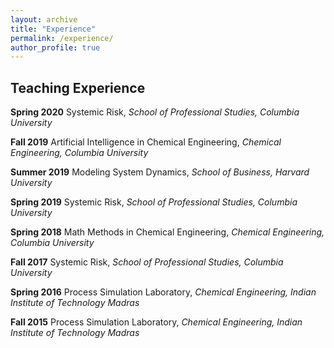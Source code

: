 ```yaml
---
layout: archive
title: "Experience"
permalink: /experience/
author_profile: true
---
```


## Teaching Experience

**Spring 2020**
Systemic Risk, _School of Professional Studies, Columbia University_

**Fall 2019**
Artificial Intelligence in Chemical Engineering, _Chemical Engineering, Columbia University_

**Summer 2019**
Modeling System Dynamics, _School of Business, Harvard University_

**Spring 2019**
Systemic Risk, _School of Professional Studies, Columbia University_

**Spring 2018**
Math Methods in Chemical Engineering, _Chemical Engineering, Columbia University_

**Fall 2017**
Systemic Risk, _School of Professional Studies, Columbia University_

**Spring 2016**
Process Simulation Laboratory, _Chemical Engineering, Indian Institute of Technology Madras_

**Fall 2015**
Process Simulation Laboratory, _Chemical Engineering, Indian Institute of Technology Madras_
